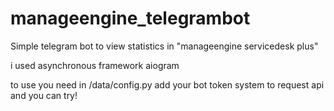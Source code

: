 # manageengine_telegrambot
Simple telegram bot to view statistics in "manageengine servicedesk plus"

i used asynchronous framework aiogram

to use you need in /data/config.py
add your bot token
system to request api and you can try!
